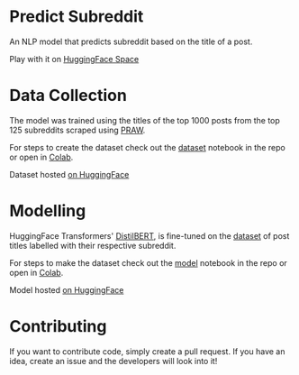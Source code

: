 # Predict Subreddit
An NLP model that predicts subreddit based on the title of a post.

Play with it on [HuggingFace Space](https://huggingface.co/spaces/daspartho/predict-subreddit)

# Data Collection

The model was trained using the titles of the top 1000 posts from the top 125 subreddits scraped using [PRAW](https://praw.readthedocs.io/en/stable/index.html).

For steps to create the dataset check out the [dataset](https://github.com/daspartho/predict-subreddit/blob/main/dataset.ipynb) notebook in the repo or open in [Colab](https://colab.research.google.com/github/daspartho/predict-subreddit/blob/main/dataset.ipynb).

Dataset hosted [on HuggingFace](https://huggingface.co/datasets/daspartho/subreddit-posts)

# Modelling

HuggingFace Transformers' [DistilBERT](https://huggingface.co/docs/transformers/model_doc/distilbert), is fine-tuned on the [dataset](https://huggingface.co/datasets/daspartho/subreddit-posts) of post titles labelled with their respective subreddit.

For steps to make the dataset check out the [model](https://github.com/daspartho/predict-subreddit/blob/main/model.ipynb) notebook in the repo or open in [Colab](https://colab.research.google.com/github/daspartho/predict-subreddit/blob/main/model.ipynb).


Model hosted [on HuggingFace](https://huggingface.co/daspartho/subreddit-predictor)

# Contributing
If you want to contribute code, simply create a pull request. If you have an idea, create an issue and the developers will look into it!
